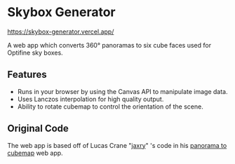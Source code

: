 # Skybox Generator

https://skybox-generator.vercel.app/

A web app which converts 360° panoramas to six cube faces used for Optifine sky boxes.

## Features
* Runs in your browser by using the Canvas API to manipulate image data.
* Uses Lanczos interpolation for high quality output.
* Ability to rotate cubemap to control the orientation of the scene.

## Original Code
The web app is based off of Lucas Crane "[jaxry](https://github.com/jaxry)" 's code in
his [panorama to cubemap](https://github.com/jaxry/panorama-to-cubemap) web app.

